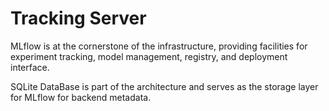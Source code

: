 # Tracking Server
MLflow is at the cornerstone of the infrastructure, providing facilities for
experiment tracking, model management, registry, and deployment interface.

SQLite DataBase is part of the architecture and serves as the storage layer for MLflow for backend metadata.